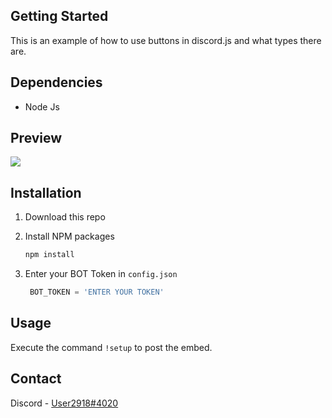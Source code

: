## Getting Started

This is an example of how to use buttons in discord.js and what types there are.
## Dependencies

- Node Js

## Preview
<img src = "https://cdn.discordapp.com/attachments/891291409213173820/1090036973588201532/image.png">


## Installation



1. Download this repo

2. Install NPM packages
   ```sh
   npm install
   ```
3. Enter your BOT Token in `config.json`
   ```js
    BOT_TOKEN = 'ENTER YOUR TOKEN'
   ```


## Usage
Execute the command ``!setup`` to post the embed.


## Contact

Discord - [User2918#4020](https://discordapp.com/users/714165559809540167)



